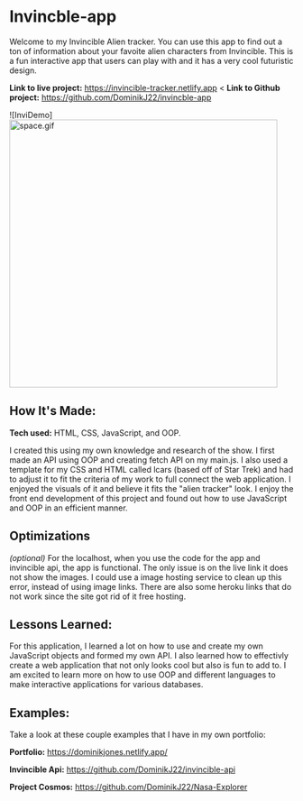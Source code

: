 # Invincble-app
Welcome to my Invincible Alien tracker. You can use this app to find out a ton of information about your favoite alien characters from Invincible. This is a fun interactive app that users can play with and it has a very cool futuristic design.

**Link to live project:** https://invincible-tracker.netlify.app < **Link to Github project:** https://github.com/DominikJ22/invincble-app

![InviDemo]<img width="475" src="space.gif" alt="space.gif"/>

## How It's Made:

**Tech used:** HTML, CSS, JavaScript, and OOP.

I created this using my own knowledge and research of the show. I first made an API using OOP and creating fetch API on my main.js.
I also used a template for my CSS and HTML called lcars (based off of Star Trek) and had to adjust it to fit the criteria of my work to full connect the web application. I enjoyed the visuals of it and believe it fits the "alien tracker" look. I enjoy the front end development of this project and found out how to use JavaScript and OOP in an efficient manner. 

## Optimizations
*(optional)*
For the localhost, when you use the code for the app and invincible api, the app is functional. The only issue is on the live link it does not show the images. I could use a image hosting service to clean up this error, instead of using image links. There are also some heroku links that do not work since the site got rid of it free hosting.

## Lessons Learned:
For this application, I learned a lot on how to use and create my own JavaScript objects and formed my own API. I also learned how to effectivly create a web application that not only looks cool but also is fun to add to. I am excited to learn more on how to use OOP and different languages to make interactive applications for various databases.

## Examples:
Take a look at these couple examples that I have in my own portfolio:

**Portfolio:** https://dominikjones.netlify.app/

**Invincible Api:** https://github.com/DominikJ22/invincible-api

**Project Cosmos:** https://github.com/DominikJ22/Nasa-Explorer



